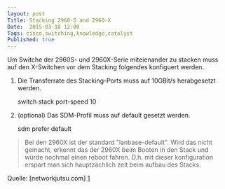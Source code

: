 ```yaml
---
layout: post
Title: Stacking 2960-S and 2960-X
Date:  2015-03-18 12:00
Tags: cisco,switching,knowledge,catalyst
Published: true
---
```


Um Switche der 2960S- und 2960X-Serie miteienander zu stacken muss auf den X-Switchen vor dem Stacking folgendes konfiguert werden.

1. Die Transferrate des Stacking-Ports muss auf 10GBit/s herabgesetzt werden.

    switch stack port-speed 10

2. (optional) Das SDM-Profil muss auf default gesetzt werden. 

    sdm prefer default

> Bei den 2960X ist der standard "lanbase-default". Wird das nicht gemacht, erkennt das der 2960X beim Booten in den Stack und würde nochmal einen reboot fahren. D.h. mit dieser konfiguration erspart man sich hauptzächlich zeit beim aufbau des Stacks.

Quelle: [networkjutsu.com] [1]

[1]:[http://networkjutsu.com/stacking-2960s-and-2960x/]
